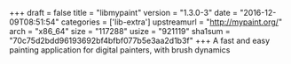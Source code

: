 +++
draft = false
title = "libmypaint"
version = "1.3.0-3"
date = "2016-12-09T08:51:54"
categories = ['lib-extra']
upstreamurl = "http://mypaint.org/"
arch = "x86_64"
size = "117288"
usize = "921119"
sha1sum = "70c75d2bdd96193692bf4bfbf077b5e3aa2d1b3f"
+++
A fast and easy painting application for digital painters, with brush dynamics
